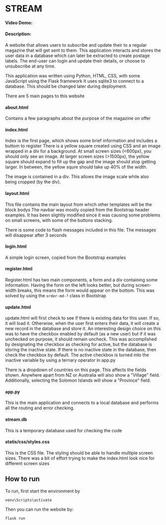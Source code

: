 # STREAM
#### Video Demo:
#### Description:
A website that allows users to subscribe and update their to a regular magazine that will get sent to them. This application interacts and stores the user data in a database which can later be extracted to create postage labels. The end-user can login and update their details, or choose to unsubscribe at any time.

This application was written using Python, HTML, CSS, with some JavaScript using the Flask framework
It uses sqlite3 to connect to a database. This should be changed later during deployment.

There are 5 main pages to this website

#### about.html
Contains a few paragraphs about the purpose of the magazine on offer

#### index.html
Index is the first page, which shows some brief information and includes a buttom to register
There is a yellow square created using CSS and an image wrapped in a div for a background.
At small screen sizes (<600px), you should only see an image. At larger screen sizes (>1500px), the yellow square should expand to fill up the gap and the image should stop getting larger. In between, the yellow squre should take up 40% of the width.

The image is contained in a div. This allows the image scale while also being cropped (by the div).

#### layout.html
This file contains the main layout from which other templates will be the block bodys
The navbar was mostly copied from the Bootstrap header examples. It has been slightly modified since it was causing some problems on small screens, with some of the buttons stacking. 

There is some code to flash messages included in this file. The messages will disappear after 3 seconds

#### login.html
A simple login screen, copied from the Bootstrap examples

#### register.html
Register.html has two main components, a form and a div containing some information.
Having the form on the left looks better, but during screen-width breaks, this means the form would appear on the bottom. This was solved by using the <code>order-md-?</code> class in Bootstrap

#### update.html
update.html will first check to see if there is existing data for this user. If so, it will load it. Otherwise, when the user first enters their data, it will create a new record in the database and store it. 
An interesting design choice on this was to have the checkbox enabled by default (as a new user) but if it was unchecked on purpose, it should remain uncheck. This was accomplished by designating the checkbox as checking for active, but the database is storing the inactive state. If there is no inactive state in the database, then check the checkbox by default. The active checkbox is turned into the inactive variable by using a ternary operator in app.py

There is a dropdown of countries on this page. This affects the fields shown. Anywhere apart from NZ or Australia will also show a "Village" field. Additionally, selecting the Solomon Islands will show a "Province" field.


#### app.py
This is the main application and connects to a local database and performs all the routing and error checking.

#### stream.db
This is a temporary database used for checking the code

#### statis/css/styles.css
This is the CSS file. The styling should be able to handle multiple screen sizes. There was a bit of effort trying to make the index.html look nice for different screen sizes

## How to run

To run, first start the environment by 

<code>venv\Scripts\activate</code>

Then you can run the website by:

<code>flask run</code>
